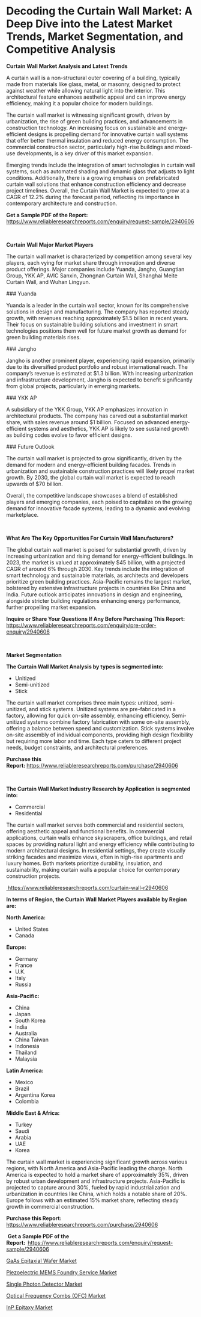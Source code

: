 <p><h1>Decoding the Curtain Wall Market: A Deep Dive into the Latest Market Trends, Market Segmentation, and Competitive Analysis</h1></p><p><strong>Curtain Wall Market Analysis and Latest Trends</strong></p>
<p><p>A curtain wall is a non-structural outer covering of a building, typically made from materials like glass, metal, or masonry, designed to protect against weather while allowing natural light into the interior. This architectural feature enhances aesthetic appeal and can improve energy efficiency, making it a popular choice for modern buildings.</p><p>The curtain wall market is witnessing significant growth, driven by urbanization, the rise of green building practices, and advancements in construction technology. An increasing focus on sustainable and energy-efficient designs is propelling demand for innovative curtain wall systems that offer better thermal insulation and reduced energy consumption. The commercial construction sector, particularly high-rise buildings and mixed-use developments, is a key driver of this market expansion.</p><p>Emerging trends include the integration of smart technologies in curtain wall systems, such as automated shading and dynamic glass that adjusts to light conditions. Additionally, there is a growing emphasis on prefabricated curtain wall solutions that enhance construction efficiency and decrease project timelines. Overall, the Curtain Wall Market is expected to grow at a CAGR of 12.2% during the forecast period, reflecting its importance in contemporary architecture and construction.</p></p>
<p><strong>Get a Sample PDF of the Report:&nbsp;</strong> <a href="https://www.reliableresearchreports.com/enquiry/request-sample/2940606?utm_campaign=9&utm_medium=2&utm_source=Github&utm_content=ia&utm_term=15032025&utm_id=curtain-wall">https://www.reliableresearchreports.com/enquiry/request-sample/2940606</a></p>
<p>&nbsp;</p>
<p><strong>Curtain Wall Major Market Players</strong></p>
<p><p>The curtain wall market is characterized by competition among several key players, each vying for market share through innovation and diverse product offerings. Major companies include Yuanda, Jangho, Guangtian Group, YKK AP, AVIC Sanxin, Zhongnan Curtain Wall, Shanghai Meite Curtain Wall, and Wuhan Lingyun.</p><p>### Yuanda</p><p>Yuanda is a leader in the curtain wall sector, known for its comprehensive solutions in design and manufacturing. The company has reported steady growth, with revenues reaching approximately $1.5 billion in recent years. Their focus on sustainable building solutions and investment in smart technologies positions them well for future market growth as demand for green building materials rises.</p><p>### Jangho</p><p>Jangho is another prominent player, experiencing rapid expansion, primarily due to its diversified product portfolio and robust international reach. The company’s revenue is estimated at $1.3 billion. With increasing urbanization and infrastructure development, Jangho is expected to benefit significantly from global projects, particularly in emerging markets.</p><p>### YKK AP</p><p>A subsidiary of the YKK Group, YKK AP emphasizes innovation in architectural products. The company has carved out a substantial market share, with sales revenue around $1 billion. Focused on advanced energy-efficient systems and aesthetics, YKK AP is likely to see sustained growth as building codes evolve to favor efficient designs.</p><p>### Future Outlook</p><p>The curtain wall market is projected to grow significantly, driven by the demand for modern and energy-efficient building facades. Trends in urbanization and sustainable construction practices will likely propel market growth. By 2030, the global curtain wall market is expected to reach upwards of $70 billion.</p><p>Overall, the competitive landscape showcases a blend of established players and emerging companies, each poised to capitalize on the growing demand for innovative facade systems, leading to a dynamic and evolving marketplace.</p></p>
<p>&nbsp;</p>
<p><strong>What Are The Key Opportunities For Curtain Wall Manufacturers?</strong></p>
<p><p>The global curtain wall market is poised for substantial growth, driven by increasing urbanization and rising demand for energy-efficient buildings. In 2023, the market is valued at approximately $45 billion, with a projected CAGR of around 6% through 2030. Key trends include the integration of smart technology and sustainable materials, as architects and developers prioritize green building practices. Asia-Pacific remains the largest market, bolstered by extensive infrastructure projects in countries like China and India. Future outlook anticipates innovations in design and engineering, alongside stricter building regulations enhancing energy performance, further propelling market expansion.</p></p>
<p><strong>Inquire or Share Your Questions If Any Before Purchasing This Report:</strong> <a href="https://www.reliableresearchreports.com/enquiry/pre-order-enquiry/2940606?utm_campaign=9&utm_medium=2&utm_source=Github&utm_content=ia&utm_term=15032025&utm_id=curtain-wall">https://www.reliableresearchreports.com/enquiry/pre-order-enquiry/2940606</a></p>
<p>&nbsp;</p>
<p><strong>Market Segmentation</strong></p>
<p><strong>The Curtain Wall Market Analysis by types is segmented into:</strong></p>
<p><ul><li>Unitized</li><li>Semi-unitized</li><li>Stick</li></ul></p>
<p><p>The curtain wall market comprises three main types: unitized, semi-unitized, and stick systems. Unitized systems are pre-fabricated in a factory, allowing for quick on-site assembly, enhancing efficiency. Semi-unitized systems combine factory fabrication with some on-site assembly, offering a balance between speed and customization. Stick systems involve on-site assembly of individual components, providing high design flexibility but requiring more labor and time. Each type caters to different project needs, budget constraints, and architectural preferences.</p></p>
<p><strong>Purchase this Report:&nbsp;</strong><a href="https://www.reliableresearchreports.com/purchase/2940606?utm_campaign=9&utm_medium=2&utm_source=Github&utm_content=ia&utm_term=15032025&utm_id=curtain-wall">https://www.reliableresearchreports.com/purchase/2940606</a></p>
<p>&nbsp;</p>
<p><strong>The Curtain Wall Market Industry Research by Application is segmented into:</strong></p>
<p><ul><li>Commercial</li><li>Residential</li></ul></p>
<p><p>The curtain wall market serves both commercial and residential sectors, offering aesthetic appeal and functional benefits. In commercial applications, curtain walls enhance skyscrapers, office buildings, and retail spaces by providing natural light and energy efficiency while contributing to modern architectural designs. In residential settings, they create visually striking facades and maximize views, often in high-rise apartments and luxury homes. Both markets prioritize durability, insulation, and sustainability, making curtain walls a popular choice for contemporary construction projects.</p></p>
<p><a href="https://www.reliableresearchreports.com/curtain-wall-r2940606?utm_campaign=9&utm_medium=2&utm_source=Github&utm_content=ia&utm_term=15032025&utm_id=curtain-wall">&nbsp;https://www.reliableresearchreports.com/curtain-wall-r2940606</a></p>
<p><strong>In terms of Region, the Curtain Wall Market Players available by Region are:</strong></p>
<p>
    <p> <strong> North America: </strong>
        <ul>
            <li>United States</li>
            <li>Canada</li>
        </ul>
        </p> 
    <p> <strong> Europe: </strong>
        <ul>
            <li>Germany</li>
            <li>France</li>
            <li>U.K.</li>
            <li>Italy</li>
            <li>Russia</li>
        </ul>
        </p> 
    <p> <strong> Asia-Pacific: </strong>
        <ul>
            <li>China</li>
            <li>Japan</li>
            <li>South Korea</li>
            <li>India</li>
            <li>Australia</li>
            <li>China Taiwan</li>
            <li>Indonesia</li>
            <li>Thailand</li>
            <li>Malaysia</li>
        </ul>
        </p> 
    <p> <strong> Latin America: </strong>
        <ul>
            <li>Mexico</li>
            <li>Brazil</li>
            <li>Argentina Korea</li>
            <li>Colombia</li>
        </ul>
        </p> 
    <p> <strong> Middle East & Africa: </strong>
        <ul>
            <li>Turkey</li>
            <li>Saudi</li>
            <li>Arabia</li>
            <li>UAE</li>
            <li>Korea</li>
        </ul>
    </p>
    </p>
<p><p>The curtain wall market is experiencing significant growth across various regions, with North America and Asia-Pacific leading the charge. North America is expected to hold a market share of approximately 35%, driven by robust urban development and infrastructure projects. Asia-Pacific is projected to capture around 30%, fueled by rapid industrialization and urbanization in countries like China, which holds a notable share of 20%. Europe follows with an estimated 15% market share, reflecting steady growth in commercial construction.</p></p>
<p><strong>Purchase this Report: </strong><a href="https://www.reliableresearchreports.com/purchase/2940606?utm_campaign=9&utm_medium=2&utm_source=Github&utm_content=ia&utm_term=15032025&utm_id=curtain-wall">https://www.reliableresearchreports.com/purchase/2940606</a></p>
<p>&nbsp;<strong>Get a Sample PDF of the Report:&nbsp;&nbsp;</strong><a href="https://www.reliableresearchreports.com/enquiry/request-sample/2940606?utm_campaign=9&utm_medium=2&utm_source=Github&utm_content=ia&utm_term=15032025&utm_id=curtain-wall">https://www.reliableresearchreports.com/enquiry/request-sample/2940606</a></p>
<p><strong></strong></p>
<p><p><a href="https://github.com/merkinedry7b/Market-Research-Report-List-1/blob/main/gaas-epitaxial-wafer-market.md?utm_campaign=9&utm_medium=2&utm_source=Github&utm_content=ia&utm_term=15032025&utm_id=curtain-wall">GaAs Epitaxial Wafer Market</a></p><p><a href="https://github.com/lemiranajd/Market-Research-Report-List-1/blob/main/piezoelectric-mems-foundry-service-market.md?utm_campaign=9&utm_medium=2&utm_source=Github&utm_content=ia&utm_term=15032025&utm_id=curtain-wall">Piezoelectric MEMS Foundry Service Market</a></p><p><a href="https://github.com/pichuaadh0/Market-Research-Report-List-1/blob/main/single-photon-detector-market.md?utm_campaign=9&utm_medium=2&utm_source=Github&utm_content=ia&utm_term=15032025&utm_id=curtain-wall">Single Photon Detector Market</a></p><p><a href="https://github.com/forgazerbyjt/Market-Research-Report-List-1/blob/main/optical-frequency-combs-ofc-market.md?utm_campaign=9&utm_medium=2&utm_source=Github&utm_content=ia&utm_term=15032025&utm_id=curtain-wall">Optical Frequency Combs (OFC) Market</a></p><p><a href="https://github.com/oshrykauraj7/Market-Research-Report-List-1/blob/main/inp-epitaxy-market.md?utm_campaign=9&utm_medium=2&utm_source=Github&utm_content=ia&utm_term=15032025&utm_id=curtain-wall">InP Epitaxy Market</a></p></p>